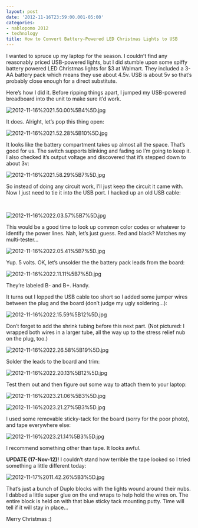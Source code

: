 ```yaml
---
layout: post
date: '2012-11-16T23:59:00.001-05:00'
categories:
- nablopomo 2012
- technology
title: How to Convert Battery-Powered LED Christmas Lights to USB
---
```



I wanted to spruce up my laptop for the season. I couldn’t find any reasonably priced USB-powered lights, but I did stumble upon some spiffy battery powered LED Christmas lights for $3 at Walmart. They included a 3-AA battery pack which means they use about 4.5v. USB is about 5v so that’s probably close enough for a direct substitute.

Here’s how I did it. Before ripping things apart, I jumped my USB-powered breadboard into the unit to make sure it’d work. 

![2012-11-16%2021.50.00%5B4%5D.jpg](/assets/2012/2012-11-16%2021.50.00%5B4%5D.jpg)

It does. Alright, let’s pop this thing open:

![2012-11-16%2021.52.28%5B10%5D.jpg](/assets/2012/2012-11-16%2021.52.28%5B10%5D.jpg)

It looks like the battery compartment takes up almost all the space. That’s good for us. The switch supports blinking and fading so I’m going to keep it. I also checked it’s output voltage and discovered that it’s stepped down to about 3v:

![2012-11-16%2021.58.29%5B7%5D.jpg](/assets/2012/2012-11-16%2021.58.29%5B7%5D.jpg)

So instead of doing any circuit work, I’ll just keep the circuit it came with. Now I just need to tie it into the USB port. I hacked up an old USB cable:

&#160;

![2012-11-16%2022.03.57%5B7%5D.jpg](/assets/2012/2012-11-16%2022.03.57%5B7%5D.jpg)

This would be a good time to look up common color codes or whatever to identify the power lines. Nah, let’s just guess. Red and black? Matches my multi-tester…

![2012-11-16%2022.05.41%5B7%5D.jpg](/assets/2012/2012-11-16%2022.05.41%5B7%5D.jpg)

Yup. 5 volts. OK, let’s unsolder the the battery pack leads from the board:

![2012-11-16%2022.11.11%5B7%5D.jpg](/assets/2012/2012-11-16%2022.11.11%5B7%5D.jpg)

They’re labeled B- and B+. Handy.

It turns out I lopped the USB cable too short so I added some jumper wires between the plug and the board (don’t judge my ugly soldering…):

![2012-11-16%2022.15.59%5B12%5D.jpg](/assets/2012/2012-11-16%2022.15.59%5B12%5D.jpg)

Don’t forget to add the shrink tubing before this next part. (Not pictured: I wrapped both wires in a larger tube, all the way up to the stress relief nub on the plug, too.)

![2012-11-16%2022.26.58%5B19%5D.jpg](/assets/2012/2012-11-16%2022.26.58%5B19%5D.jpg)

Solder the leads to the board and trim:  

![2012-11-16%2022.20.13%5B12%5D.jpg](/assets/2012/2012-11-16%2022.20.13%5B12%5D.jpg)

Test them out and then figure out some way to attach them to your laptop:

![2012-11-16%2023.21.06%5B3%5D.jpg](/assets/2012/2012-11-16%2023.21.06%5B3%5D.jpg)

![2012-11-16%2023.21.27%5B3%5D.jpg](/assets/2012/2012-11-16%2023.21.27%5B3%5D.jpg)

I used some removable sticky-tack for the board (sorry for the poor photo), and tape everywhere else:

![2012-11-16%2023.21.14%5B3%5D.jpg](/assets/2012/2012-11-16%2023.21.14%5B3%5D.jpg)

I recommend something other than tape. It looks awful.

**UPDATE (17-Nov-12)!** I couldn’t stand how terrible the tape looked so I tried something a little different today:

![2012-11-17%2011.42.26%5B3%5D.jpg](/assets/2012/2012-11-17%2011.42.26%5B3%5D.jpg)

That’s just a bunch of Duplo blocks with the lights wound around their nubs. I dabbed a little super glue on the end wraps to help hold the wires on. The entire block is held on with that blue sticky tack mounting putty. Time will tell if it will stay in place…

Merry Christmas :)